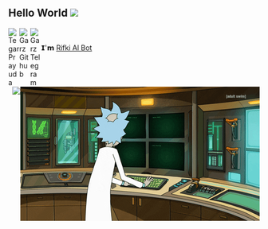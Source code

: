 ## Hello World <img src="https://raw.githubusercontent.com/iampavangandhi/iampavangandhi/master/gifs/Hi.gif" width="30px"></h2>

  <img align="left" alt="Tegar Prayuda" width="22px" src="https://cdn.jsdelivr.net/npm/simple-icons@v3/icons/twitter.svg" />

</a>

<a href="https://github.com/Rifkialbot2">

  <img align="left" alt="Garz Github" width="22px" src="https://cdn.jsdelivr.net/npm/simple-icons@v3/icons/github.svg" />

</a>

<a href="https://t.me/sss">

  <img align="left" alt="Garz Telegram" width="22px" src="https://cdn.jsdelivr.net/npm/simple-icons@v3/icons/telegram.svg" />

</a>

<br />

<img align="right" alt="GIF" src="https://github.com/darshan-jain/darshan-jain/blob/master/rick.gif" />

𝗜'𝗺 [Rifki Al Bot](https://github.com/Rifkialbot2)

<img align="right" src="https://github-readme-stats.vercel.app/api?username=GarzProject&show_icons=true&hide_border=true">
